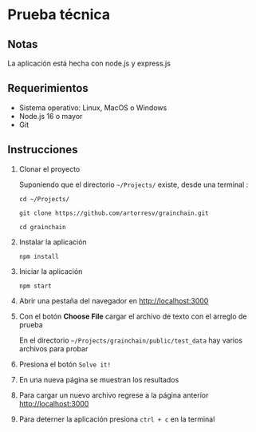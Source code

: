 # Prueba técnica

## Notas
La aplicación está hecha con node.js y express.js

## Requerimientos
- Sistema operativo: Linux, MacOS o Windows
- Node.js 16 o mayor
- Git

## Instrucciones

1. Clonar el proyecto

    Suponiendo que el directorio `~/Projects/` existe, desde una terminal :

    ```
    cd ~/Projects/

    git clone https://github.com/artorresv/grainchain.git

    cd grainchain
    ```
2. Instalar la aplicación
    
    ```
    npm install
    ```

3. Iniciar la aplicación

    ```
    npm start
    ```

4. Abrir una pestaña del navegador en [http://localhost:3000](http://localhost:3000)

5. Con el botón __Choose File__ cargar el archivo de texto con el arreglo de prueba
    
    En el directorio `~/Projects/grainchain/public/test_data` hay varios archivos para probar

6. Presiona el botón `Solve it!`

7. En una nueva página se muestran los resultados

8. Para cargar un nuevo archivo regrese a la página anterior [http://localhost:3000](http://localhost:3000)

9. Para deterner la aplicación presiona `ctrl + c` en la terminal